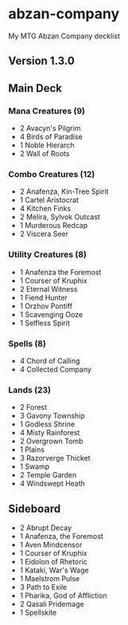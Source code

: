 # abzan-company
My MTG Abzan Company decklist

## Version 1.3.0
## Main Deck
### Mana Creatures (9)
- 2 Avacyn's Pilgrim
- 4 Birds of Paradise
- 1 Noble Hierarch
- 2 Wall of Roots

### Combo Creatures (12)
- 2 Anafenza, Kin-Tree Spirit
- 1 Cartel Aristocrat
- 4 Kitchen Finks
- 2 Melira, Sylvok Outcast
- 1 Murderous Redcap
- 2 Viscera Seer

### Utility Creatures (8)
- 1 Anafenza the Foremost
- 1 Courser of Kruphix
- 2 Eternal Witness
- 1 Fiend Hunter
- 1 Orzhov Pontiff
- 1 Scavenging Ooze
- 1 Selfless Spirit

### Spells (8)
- 4 Chord of Calling
- 4 Collected Company

### Lands (23)
- 2 Forest
- 3 Gavony Township
- 1 Godless Shrine
- 4 Misty Rainforest
- 2 Overgrown Tomb
- 1 Plains
- 3 Razorverge Thicket
- 1 Swamp
- 2 Temple Garden
- 4 Windswept Heath

## Sideboard
- 2 Abrupt Decay
- 1 Anafenza, the Foremost
- 1 Aven Mindcensor
- 1 Courser of Kruphix
- 1 Eidolon of Rhetoric
- 1 Kataki, War's Wage
- 1 Maelstrom Pulse
- 3 Path to Exile
- 1 Pharika, God of Affliction
- 2 Qasali Pridemage
- 1 Spellskite
